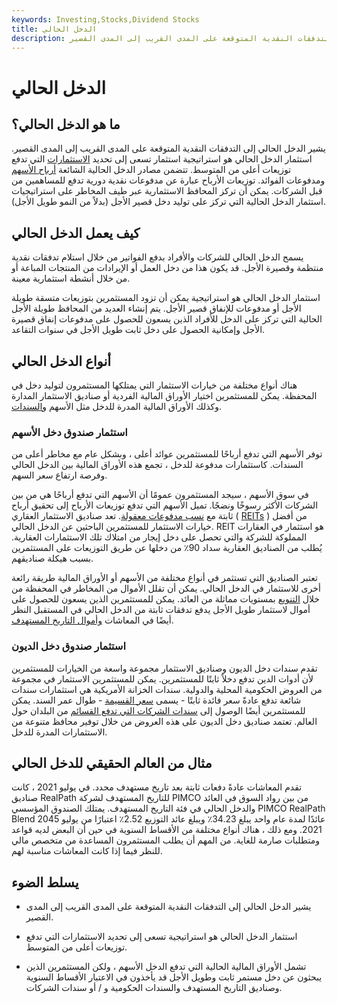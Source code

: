 ```yaml
---
keywords: Investing,Stocks,Dividend Stocks
title: الدخل الحالي
description: يشير الدخل الحالي إلى التدفقات النقدية المتوقعة على المدى القريب إلى المدى القصير.
---
```


# الدخل الحالي
## ما هو الدخل الحالي؟

يشير الدخل الحالي إلى التدفقات النقدية المتوقعة على المدى القريب إلى المدى القصير. استثمار الدخل الحالي هو استراتيجية استثمار تسعى إلى تحديد [الاستثمارات](/investment) التي تدفع توزيعات أعلى من المتوسط. تتضمن مصادر الدخل الحالية الشائعة [أرباح الأسهم](/dividend) ومدفوعات الفوائد. توزيعات الأرباح عبارة عن مدفوعات نقدية دورية تدفع للمساهمين من قبل الشركات. يمكن أن تركز المحافظ الاستثمارية عبر طيف المخاطر على استراتيجيات استثمار الدخل الحالية التي تركز على توليد دخل قصير الأجل (بدلاً من النمو طويل الأجل).

## كيف يعمل الدخل الحالي

يسمح الدخل الحالي للشركات والأفراد بدفع الفواتير من خلال استلام تدفقات نقدية منتظمة وقصيرة الأجل. قد يكون هذا من دخل العمل أو الإيرادات من المنتجات المباعة أو من خلال أنشطة استثمارية معينة.

استثمار الدخل الحالي هو استراتيجية يمكن أن تزود المستثمرين بتوزيعات متسقة طويلة الأجل أو مدفوعات للإنفاق قصير الأجل. يتم إنشاء العديد من المحافظ طويلة الأجل الحالية التي تركز على الدخل للأفراد الذين يسعون للحصول على مدفوعات إنفاق قصيرة الأجل وإمكانية الحصول على دخل ثابت طويل الأجل في سنوات التقاعد.

## أنواع الدخل الحالي

هناك أنواع مختلفة من خيارات الاستثمار التي يمتلكها المستثمرون لتوليد دخل في المحفظة. يمكن للمستثمرين اختيار الأوراق المالية الفردية أو صناديق الاستثمار المدارة وكذلك الأوراق المالية المدرة للدخل مثل الأسهم [والسندات](/bond).

### استثمار صندوق دخل الأسهم

توفر الأسهم التي تدفع أرباحًا للمستثمرين عوائد أعلى ، وبشكل عام مع مخاطر أعلى من السندات. كاستثمارات مدفوعة للدخل ، تجمع هذه الأوراق المالية بين الدخل الحالي وفرصة ارتفاع سعر السهم.

في سوق الأسهم ، سيجد المستثمرون عمومًا أن الأسهم التي تدفع أرباحًا هي من بين الشركات الأكثر رسوخًا ونضجًا. تميل الأسهم التي تدفع توزيعات الأرباح إلى تحقيق أرباح ثابتة مع [نسب مدفوعات معقولة](/payoutratio). تعد صناديق الاستثمار العقاري ( [REITs](/reit) ) من أفضل خيارات الاستثمار للمستثمرين الباحثين عن الدخل الحالي. REIT هو استثمار في العقارات المملوكة للشركة والتي تحصل على دخل إيجار من امتلاك تلك الاستثمارات العقارية. يُطلب من الصناديق العقارية سداد 90٪ من دخلها عن طريق التوزيعات على المستثمرين بسبب هيكلة صناديقهم.

تعتبر الصناديق التي تستثمر في أنواع مختلفة من الأسهم أو الأوراق المالية طريقة رائعة أخرى للاستثمار في الدخل الحالي. يمكن أن تقلل الأموال من المخاطر في المحفظة من خلال [التنويع](/diversification) بمستويات مماثلة من العائد. يمكن للمستثمرين الذين يسعون للحصول على أموال لاستثمار طويل الأجل يدفع تدفقات ثابتة من الدخل الحالي في المستقبل النظر أيضًا في المعاشات [وأموال التاريخ المستهدف](/target-date_fund).

### استثمار صندوق دخل الديون

تقدم سندات دخل الديون وصناديق الاستثمار مجموعة واسعة من الخيارات للمستثمرين لأن أدوات الدين تدفع دخلاً ثابتًا للمستثمرين. يمكن للمستثمرين الاستثمار في مجموعة من العروض الحكومية المحلية والدولية. سندات الخزانة الأمريكية هي استثمارات سندات شائعة تدفع عادةً سعر فائدة ثابتًا - يسمى [سعر القسيمة](/coupon-rate) - طوال عمر السند. يمكن للمستثمرين أيضًا الوصول إلى [سندات الشركات التي تدفع القسائم](/corporatebond) من البلدان حول العالم. تعتمد صناديق دخل الديون على هذه العروض من خلال توفير محافظ متنوعة من الاستثمارات المدرة للدخل.

## مثال من العالم الحقيقي للدخل الحالي

تقدم المعاشات عادةً دفعات ثابتة بعد تاريخ مستهدف محدد. في يوليو 2021 ، كانت صناديق RealPath للتاريخ المستهدف لشركة PIMCO من بين رواد السوق في العائد والدخل الحالي في فئة التاريخ المستهدف. يمتلك الصندوق المؤسسي PIMCO RealPath Blend 2045 عائدًا لمدة عام واحد يبلغ 34.23٪ ويبلغ عائد التوزيع 2.52٪ اعتبارًا من يوليو 2021. ومع ذلك ، هناك أنواع مختلفة من الأقساط السنوية في حين أن البعض لديه قواعد ومتطلبات صارمة للغاية. من المهم أن يطلب المستثمرون المساعدة من متخصص مالي للنظر فيما إذا كانت المعاشات مناسبة لهم.

## يسلط الضوء

- يشير الدخل الحالي إلى التدفقات النقدية المتوقعة على المدى القريب إلى المدى القصير.

- استثمار الدخل الحالي هو استراتيجية تسعى إلى تحديد الاستثمارات التي تدفع توزيعات أعلى من المتوسط.

- تشمل الأوراق المالية الحالية التي تدفع الدخل الأسهم ، ولكن المستثمرين الذين يبحثون عن دخل مستمر ثابت وطويل الأجل قد يأخذون في الاعتبار الأقساط السنوية وصناديق التاريخ المستهدف والسندات الحكومية و / أو سندات الشركات.


